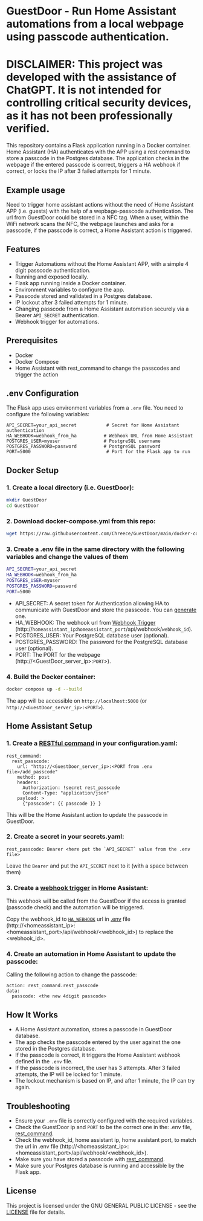 # GuestDoor - Run Home Assistant automations from a local webpage using passcode authentication.

# DISCLAIMER: This project was developed with the assistance of ChatGPT. It is not intended for controlling critical security devices, as it has not been professionally verified.

This repository contains a Flask application running in a Docker container. Home Assistant (HA) authenticates with the APP using a rest command to store a passcode in the Postgres database. The application checks in the webpage if the entered passcode is correct, triggers a HA webhook if correct, or locks the IP after 3 failed attempts for 1 minute.

## Example usage

Need to trigger home assistant actions without the need of Home Assistant APP (i.e. guests) with the help of a wepbage-passcode authentication.
The url from GuestDoor could be stored in a NFC tag.
When a user, within the WiFi network scans the NFC, the webpage launches and asks for a passcode, if the passcode is correct, a Home Assistant action is triggered.

## Features

- Trigger Automations without the Home Assistant APP, with a simple 4 digit passcode authentication.
- Running and exposed locally.
- Flask app running inside a Docker container.
- Environment variables to configure the app.
- Passcode stored and validated in a Postgres database.
- IP lockout after 3 failed attempts for 1 minute.
- Changing passcode from a Home Assistant automation securely via a Bearer `API_SECRET` authentication.
- Webhook trigger for automations.

## Prerequisites

- Docker
- Docker Compose
- Home Assistant with rest_command to change the passcodes and trigger the action

## .env Configuration

The Flask app uses environment variables from a `.env` file. You need to configure the following variables:

```env
API_SECRET=your_api_secret           # Secret for Home Assistant authentication
HA_WEBHOOK=webhook_from_ha          # Webhook URL from Home Assistant
POSTGRES_USER=myuser                # PostgreSQL username
POSTGRES_PASSWORD=password          # PostgreSQL password
PORT=5000                            # Port for the Flask app to run
```

## Docker Setup

### 1. Create a local directory (i.e. GuestDoor):

```bash
mkdir GuestDoor
cd GuestDoor
```

### 2. Download docker-compose.yml from this repo:

```bash
wget https://raw.githubusercontent.com/Chreece/GuestDoor/main/docker-compose.yml
```

### 3. Create a .env file in the same directory with the following variables and change the values of them

```bash
API_SECRET=your_api_secret
HA_WEBHOOK=webhook_from_ha
POSTGRES_USER=myuser
POSTGRES_PASSWORD=password
PORT=5000
```

- API_SECRET: A secret token for Authentication allowing HA to communicate with GuestDoor and store the passcode. You can [generate](https://it-tools.tech/token-generator) one.
- HA_WEBHOOK: The webhook url from [Webhook Trigger](https://github.com/Chreece/GuestDoor?tab=readme-ov-file#3-create-a-webhook-trigger-in-home-assistant) (http://`homeassistant_ip`:`homeassistant_port`/api/webhook/`webhook_id`).
- POSTGRES_USER: Your PostgreSQL database user (optional).
- POSTGRES_PASSWORD: The password for the PostgreSQL database user (optional).
- PORT: The PORT for the webpage (http://<GuestDoor_server_ip>:`PORT`>).

### 4. Build the Docker container:

```bash
docker compose up -d --build
```

The app will be accessible on `http://localhost:5000` (or `http://<GuestDoor_server_ip>:<PORT>`).

## Home Assistant Setup

### 1. Create a [RESTful command](https://www.home-assistant.io/integrations/rest_command/) in your configuration.yaml:

```
rest_command:
  rest_passcode:
    url: "http://<GuestDoor_server_ip>:<PORT from .env file>/add_passcode"
    method: post
    headers:
      Authorization: !secret rest_passcode
      Content-Type: "application/json"
    payload: >
      {"passcode": {{ passcode }} }
```
This will be the Home Assistant action to update the passcode in GuestDoor.

### 2. Create a secret in your secrets.yaml:

```
rest_passcode: Bearer <here put the `API_SECRET` value from the .env file>
```
Leave the `Bearer` and put the `API_SECRET` next to it (with a space between them)

### 3. Create a [webhook trigger](https://www.home-assistant.io/docs/automation/trigger/#webhook-trigger) in Home Assistant:

This webhook will be called from the GuestDoor if the access is granted (passcode check) and the automation will be triggered.

Copy the webhook_id to [`HA_WEBHOOK`](https://github.com/Chreece/GuestDoor?tab=readme-ov-file#3-create-a-env-file-in-the-same-directory-with-the-following-variables-and-change-the-values-of-them) url in [.env](https://github.com/Chreece/GuestDoor?tab=readme-ov-file#3-create-a-env-file-in-the-same-directory-with-the-following-variables-and-change-the-values-of-them) file (http://<homeassistant_ip>:<homeassistant_port>/api/webhook/<webhook_id>) to replace the <webhook_id>.

### 4. Create an automation in Home Assistant to update the passcode:

Calling the following action to change the passcode:
```
action: rest_command.rest_passcode
data:
  passcode: <the new 4digit passcode>

```

## How It Works

- A Home Assistant automation, stores a passcode in GuestDoor database.
- The app checks the passcode entered by the user against the one stored in the Postgres database.
- If the passcode is correct, it triggers the Home Assistant webhook defined in the `.env` file.
- If the passcode is incorrect, the user has 3 attempts. After 3 failed attempts, the IP will be locked for 1 minute.
- The lockout mechanism is based on IP, and after 1 minute, the IP can try again.

## Troubleshooting

- Ensure your `.env` file is correctly configured with the required variables.
- Check the GuestDoor ip and `PORT` to be the correct one in the: .env file, [rest_command](https://github.com/Chreece/GuestDoor?tab=readme-ov-file#1-create-a-restful-command-in-your-configurationyaml).
- Check the webhook_id, home assistant ip, home assistant port, to match the url in .env file (http://<homeassistant_ip>:<homeassistant_port>/api/webhook/<webhook_id>).
- Make sure you have stored a passcode with [rest_command](https://github.com/Chreece/GuestDoor?tab=readme-ov-file#1-create-a-restful-command-in-your-configurationyaml).
- Make sure your Postgres database is running and accessible by the Flask app.

## License

This project is licensed under the GNU GENERAL PUBLIC LICENSE - see the [LICENSE](LICENSE) file for details.